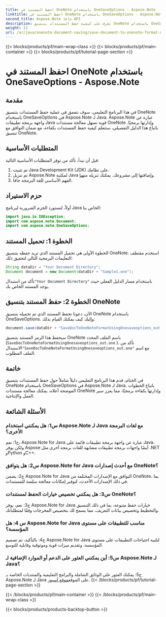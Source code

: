 ```yaml
---
title: احفظ المستند في OneNote باستخدام OneSaveOptions - Aspose.Note
linktitle: احفظ المستند في OneNote باستخدام OneSaveOptions - Aspose.Note
second_title: Aspose.Note جافا API
description: تعرف على كيفية حفظ المستندات بتنسيق OneNote باستخدام OneSaveOptions في Aspose.Note لـ Java. عزز سير عملك من خلال هذا البرنامج التعليمي الشامل.
weight: 11
url: /ar/java/onenote-document-saving/save-document-to-onenote-format-using-onesaveoptions/
---
```


{{< blocks/products/pf/main-wrap-class >}}
{{< blocks/products/pf/main-container >}}
{{< blocks/products/pf/tutorial-page-section >}}

# احفظ المستند في OneNote باستخدام OneSaveOptions - Aspose.Note

## مقدمة

في هذا البرنامج التعليمي، سوف نتعمق في عملية حفظ المستندات بتنسيق OneNote باستخدام OneSaveOptions في Aspose.Note لـ Java. Aspose.Note عبارة عن واجهة برمجة تطبيقات Java قوية تسهل معالجة مستندات OneNote وإدارتها برمجيًا. باتباع هذا الدليل التفصيلي، ستتعلم كيفية حفظ المستندات بكفاءة، مع ضمان التوافق مع تنسيق OneNote.

## المتطلبات الأساسية

قبل أن نبدأ، تأكد من توفر المتطلبات الأساسية التالية:
1. تم تثبيت Java Development Kit (JDK) على نظامك.
2.  تم تنزيل Aspose.Note لمكتبة Java وإضافتها إلى مشروعك. يمكنك تنزيله من[هنا](https://releases.aspose.com/note/java/).
3. الفهم الأساسي للغة البرمجة جافا.

## حزم الاستيراد

أولاً، لنستورد الحزم الضرورية لبرنامج Java الخاص بنا:

```java
import java.io.IOException;
import com.aspose.note.Document;
import com.aspose.note.OneSaveOptions;
```

## الخطوة 1: تحميل المستند

الخطوة الأولى هي تحميل المستند الذي تريد حفظه بتنسيق OneNote. استخدم مقتطف التعليمات البرمجية التالي لتحقيق ذلك:

```java
String dataDir = "Your Document Directory";
Document document = new Document(dataDir + "Sample1.one");
```

 تأكد من استبدال`"Your Document Directory"` باستخدام مسار الدليل الفعلي حيث يوجد المستند الخاص بك.

## الخطوة 2: حفظ المستند بتنسيق OneNote

الآن، دعونا نحفظ المستند الذي تم تحميله بتنسيق OneNote باستخدام OneSaveOptions. وإليك كيف يمكنك القيام بذلك:

```java
document.save(dataDir + "SaveDocToOneNoteFormatUsingOnesaveoptions_out.one", new OneSaveOptions());
```

سيحفظ هذا الرمز المستند بتنسيق OneNote باسم الملف المحدد (`SaveDocToOneNoteFormatUsingOnesaveoptions_out.one` ). تأكد من الاستبدال`"SaveDocToOneNoteFormatUsingOnesaveoptions_out.one"` مع اسم الملف المطلوب.

## خاتمة

في الختام، قدم هذا البرنامج التعليمي دليلاً شاملاً حول حفظ المستندات بتنسيق OneNote باستخدام OneSaveOptions في Aspose.Note لـ Java. باتباع الخطوات الموضحة أعلاه، يمكنك معالجة مستندات OneNote وإدارتها بكفاءة برمجيًا، مما يعزز سير العمل والإنتاجية.

## الأسئلة الشائعة

### س1: هل يمكنني استخدام Aspose.Note لـ Java مع لغات البرمجة الأخرى؟

ج1: نعم، Aspose.Note for Java عبارة عن واجهة برمجة تطبيقات قائمة على Java، ولكن يوفر Aspose أيضًا واجهات برمجة تطبيقات مشابهة للغات برمجة أخرى مثل .NET وPython وC++.

### س2: هل يتوافق Aspose.Note for Java مع أحدث إصدارات OneNote؟

ج2: يضمن Aspose.Note for Java التوافق مع الإصدارات المختلفة من OneNote، بما في ذلك الإصدارات الأحدث، لتوفير إمكانات معالجة سلسة للمستندات.

### س3: هل يمكنني تخصيص خيارات الحفظ لمستندات OneNote؟

ج3: نعم، يوفر Aspose.Note for Java خيارات حفظ متنوعة، بما في ذلك التنسيق والتخطيط وتخصيص بيانات التعريف، مما يسمح لك بتخصيص المخرجات وفقًا لمتطلباتك.

### س 4: هل Aspose.Note for Java مناسب للتطبيقات على مستوى المؤسسة؟

ج4: بالتأكيد، تم تصميم Aspose.Note for Java لتلبية احتياجات التطبيقات على مستوى المؤسسة، وتقديم ميزات قوية وموثوقية وقابلية للتوسع.

### س5: أين يمكنني العثور على الدعم أو الموارد الإضافية لـ Aspose.Note لـ Java؟

 ج5: يمكنك العثور على الوثائق الشاملة والبرامج التعليمية والمنتديات الخاصة بـ Aspose.Note لـ Java على الموقع[موقع أسبوز](https://forum.aspose.com/c/note/28).
{{< /blocks/products/pf/tutorial-page-section >}}

{{< /blocks/products/pf/main-container >}}
{{< /blocks/products/pf/main-wrap-class >}}

{{< blocks/products/products-backtop-button >}}
